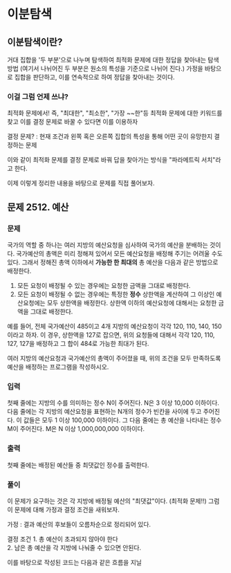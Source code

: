 # 이분탐색

## 이분탐색이란?
거대 집합을 '두 부분'으로 나누며 탐색하여 최적화 문제에 대한 정답을 찾아내는 탐색 방법 (여기서 나뉘어진 두 부분은 원소의 특성을 기준으로 나뉘어 진다.)
가정을 바탕으로 집합을 판단하고, 이를 연속적으로 하여 정답을 찾아내는 것이다.

### 이걸 그럼 언제 쓰냐?
최적화 문제에서!
즉, "최대한", "최소한", "가장 ~~한"등 최적화 문제에 대한 키워드를 찾고 이를 결정 문제로 바꿀 수 있다면 이를 이용하자

결정 문제? : 현재 조건과 왼쪽 혹은 오른쪽 집합의 특성을 통해 어떤 곳이 유망한지 결정하는 문제

이와 같이 최적화 문제를 결정 문제로 바꿔 답을 찾아가는 방식을 "파라메트릭 서치"라고 한다.

이제 이렇게 정리한 내용을 바탕으로 문제를 직접 풀어보자.


## 문제 2512. 예산

### 문제
국가의 역할 중 하나는 여러 지방의 예산요청을 심사하여 국가의 예산을 분배하는 것이다. 국가예산의 총액은 미리 정해져 있어서 모든 예산요청을 배정해 주기는 어려울 수도 있다. 그래서 정해진 총액 이하에서  **가능한 한 최대의**  총 예산을 다음과 같은 방법으로 배정한다.

1.  모든 요청이 배정될 수 있는 경우에는 요청한 금액을 그대로 배정한다.
2.  모든 요청이 배정될 수 없는 경우에는 특정한  **정수**  상한액을 계산하여 그 이상인 예산요청에는 모두 상한액을 배정한다. 상한액 이하의 예산요청에 대해서는 요청한 금액을 그대로 배정한다.

예를 들어, 전체 국가예산이 485이고 4개 지방의 예산요청이 각각 120, 110, 140, 150이라고 하자. 이 경우, 상한액을 127로 잡으면, 위의 요청들에 대해서 각각 120, 110, 127, 127을 배정하고 그 합이 484로 가능한 최대가 된다.

여러 지방의 예산요청과 국가예산의 총액이 주어졌을 때, 위의 조건을 모두 만족하도록 예산을 배정하는 프로그램을 작성하시오.

### 입력

첫째 줄에는 지방의 수를 의미하는 정수 N이 주어진다. N은 3 이상 10,000 이하이다. 다음 줄에는 각 지방의 예산요청을 표현하는 N개의 정수가 빈칸을 사이에 두고 주어진다. 이 값들은 모두 1 이상 100,000 이하이다. 그 다음 줄에는 총 예산을 나타내는 정수 M이 주어진다. M은 N 이상 1,000,000,000 이하이다.

### 출력

첫째 줄에는 배정된 예산들 중 최댓값인 정수를 출력한다.



### 풀이
이 문제가 요구하는 것은 각 지방에 배정될 예산의 "최댓값"이다. (최적화 문제!!)
그럼 이 문제에 대해 가정과 결정 조건을 새워보자.

가정 : 결과 예산의 후보들이 오름차순으로 정리되어 있다.

결정 조건 
	1. 총 예산이 초과되지 않아야 한다  
	2. 남은 총 예산을 각 지방에 나눠줄 수 있으면 안된다.

이를 바탕으로 작성된 코드는 다음과 같은 흐름을 지닐





<!--stackedit_data:
eyJoaXN0b3J5IjpbMTc3MjE2NTg1NV19
-->